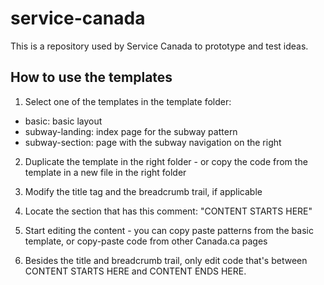 # service-canada

This is a repository used by Service Canada to prototype and test ideas.

## How to use the templates

1) Select one of the templates in the template folder:
- basic: basic layout
- subway-landing: index page for the subway pattern
- subway-section: page with the subway navigation on the right


2) Duplicate the template in the right folder - or copy the code from the template in a new file in the right folder

3) Modify the title tag and the breadcrumb trail, if applicable

4) Locate the section that has this comment: "CONTENT STARTS HERE"

5) Start editing the content - you can copy paste patterns from the basic template, or copy-paste code from other Canada.ca pages

6) Besides the title and breadcrumb trail, only edit code that's between CONTENT STARTS HERE and CONTENT ENDS HERE.
